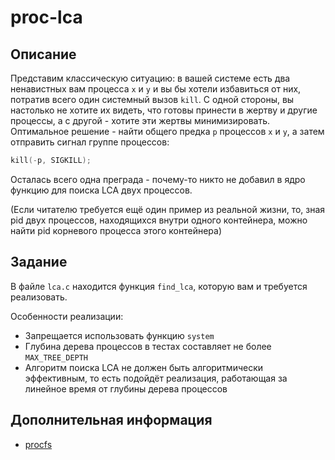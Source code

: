 # proc-lca


## Описание

Представим классическую ситуацию: в вашей системе есть два ненавистных вам процесса `x` и `y` и вы бы хотели избавиться от них, потратив всего один системный вызов `kill`. С одной стороны, вы настолько не хотите их видеть, что готовы принести в жертву и другие процессы, а с другой - хотите эти жертвы минимизировать. Оптимальное решение - найти общего предка `p` процессов `x` и `y`, а затем отправить сигнал группе процессов:

```cpp
kill(-p, SIGKILL);
```

Осталась всего одна преграда - почему-то никто не добавил в ядро функцию для поиска LCA двух процессов.

(Если читателю требуется ещё один пример из реальной жизни, то, зная pid двух процессов, находящихся внутри одного контейнера, можно найти pid корневого процесса этого контейнера)


## Задание

В файле `lca.c` находится функция `find_lca`, которую вам и требуется реализовать. 

Особенности реализации:

- Запрещается использовать функцию `system`
- Глубина дерева процессов в тестах составляет не более `MAX_TREE_DEPTH`
- Алгоритм поиска LCA не должен быть алгоритмически эффективным, то есть подойдёт реализация, работающая за линейное время от глубины дерева процессов

## Дополнительная информация 

- [procfs](https://man7.org/linux/man-pages/man5/proc.5.html)
